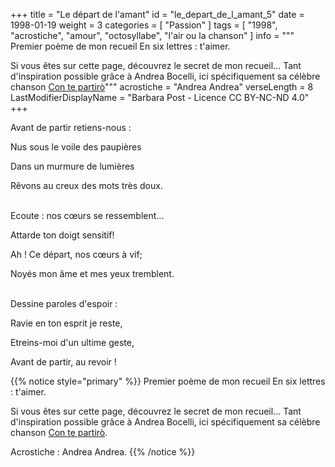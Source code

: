 +++
title = "Le départ de l'amant"
id = "le_depart_de_l_amant_5"
date = 1998-01-19
weight = 3
categories = [ "Passion" ]
tags = [
  "1998",
  "acrostiche",
  "amour",
  "octosyllabe",
  "l'air ou la chanson"
]
info = """
Premier poème de mon recueil En six lettres : t'aimer.



Si vous êtes sur cette page, découvrez le secret de mon recueil... Tant d'inspiration possible grâce à Andrea Bocelli, ici spécifiquement sa célèbre chanson [Con te partirò](https://www.youtube.com/watch?v=TdWEhMOrRpQ)"""
acrostiche = "Andrea Andrea"
verseLength = 8
LastModifierDisplayName = "Barbara Post - Licence CC BY-NC-ND 4.0"
+++

Avant de partir retiens-nous :

Nus sous le voile des paupières

Dans un murmure de lumières

Rêvons au creux des mots très doux.

 \
Ecoute : nos cœurs se ressemblent...

Attarde ton doigt sensitif!

Ah ! Ce départ, nos cœurs à vif;

Noyés mon âme et mes yeux tremblent.

 \
Dessine paroles d'espoir :

Ravie en ton esprit je reste,

Etreins-moi d'un ultime geste,

Avant de partir, au revoir !

{{% notice style="primary" %}}
Premier poème de mon recueil En six lettres : t'aimer.

Si vous êtes sur cette page, découvrez le secret de mon recueil... Tant d'inspiration possible grâce à Andrea Bocelli, ici spécifiquement sa célèbre chanson [Con te partirò](https://www.youtube.com/watch?v=TdWEhMOrRpQ).

Acrostiche : Andrea Andrea.
{{% /notice %}}
